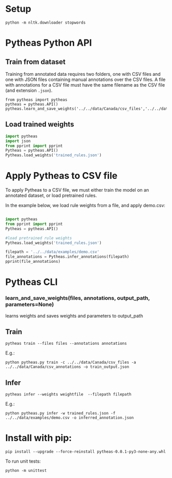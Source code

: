 # Setup

```
python -m nltk.downloader stopwords
```
# Pytheas Python API

## Train from dataset
Training from annotated data requires two folders, one with CSV files and one with JSON files containing manual annotations over the CSV files. A file with annotations for a CSV file must have the same filename as the CSV file (and extension `.json`).

```
from pytheas import pytheas
pytheas = pytheas.API()
pytheas.learn_and_save_weights('../../data/Canada/csv_files','../../data/Canada/csv_annotations')
```
  
## Load trained weights
```python
import pytheas
import json
from pprint import pprint
Pytheas = pytheas.API()
Pytheas.load_weights('trained_rules.json')
```

# Apply Pytheas to CSV file
To apply Pytheas to a CSV file, we must either train the model on an annotated dataset, or load pretrained rules.

In the example below, we load rule weights from a file, and apply demo.csv:

```python

import pytheas
from pprint import pprint
Pytheas = pytheas.API()

#load pretrained rule weights
Pytheas.load_weights('trained_rules.json')

filepath = '../../data/examples/demo.csv'     
file_annotations = Pytheas.infer_annotations(filepath)
pprint(file_annotations) 

```

# Pytheas CLI

### learn_and_save_weights(files, annotations, output_path, parameters=None)
learns weights and saves weights and parameters to output_path

## Train
```
pytheas train --files files --annotations annotations
```

E.g.:

```
python pytheas.py train -c ../../data/Canada/csv_files -a ../../data/Canada/csv_annotations -o train_output.json
```

## Infer
```
pytheas infer --weights weightfile  --filepath filepath
```

E.g.:
```
python pytheas.py infer -w trained_rules.json -f ../../data/examples/demo.csv -o inferred_annotation.json
```

# Install with pip:
```
pip install --upgrade --force-reinstall pytheas-0.0.1-py3-none-any.whl
```

To run unit tests:
```
python -m unittest
```
